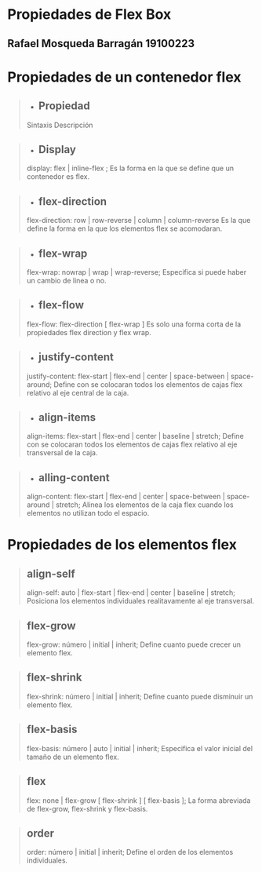 # Propiedades de Flex Box
## Rafael Mosqueda Barragán		19100223

# Propiedades de un contenedor flex

> - ## Propiedad
> Sintaxis
> Descripción

> - ## Display
> display: flex |  inline-flex ;
> Es la forma en la que se define que un contenedor es flex.

> - ## flex-direction
> flex-direction: row | row-reverse | column | column-reverse
> Es la que define la forma en la que los elementos flex se acomodaran.

> - ## flex-wrap
> flex-wrap: nowrap | wrap | wrap-reverse;
> Especifica si puede haber un cambio de linea o no.

> - ## flex-flow
> flex-flow: flex-direction [ flex-wrap ]
> Es solo una forma corta de la propiedades flex direction y flex wrap.

> - ## justify-content
> justify-content: flex-start | flex-end | center | space-between | space-around;
> Define con se colocaran todos los elementos de cajas flex relativo al eje central de la caja.

> - ## align-items
> align-items: flex-start | flex-end | center | baseline | stretch;
> Define con se colocaran todos los elementos de cajas flex relativo al eje transversal de la caja.

> - ## alling-content
> align-content: flex-start | flex-end | center | space-between | space-around | stretch;
> Alinea los elementos de la caja flex cuando los elementos no utilizan todo el espacio.


# Propiedades de los elementos flex

> ## align-self
> align-self: auto | flex-start | flex-end | center | baseline | stretch;
> Posiciona los elementos individuales realitavamente al eje transversal.

> ## flex-grow
> flex-grow: número | initial | inherit;
> Define cuanto puede crecer un elemento flex.

> ## flex-shrink
> flex-shrink: número | initial | inherit;
> Define cuanto puede disminuir un elemento flex.

> ## flex-basis
> flex-basis: número | auto | initial | inherit;
> Especifica el valor inicial del tamaño de un elemento flex.

> ## flex
> flex: none | flex-grow [ flex-shrink ] [ flex-basis ];
> La forma abreviada de flex-grow, flex-shrink y flex-basis.

> ## order 
> order: número | initial | inherit;
> Define el orden de los elementos individuales.